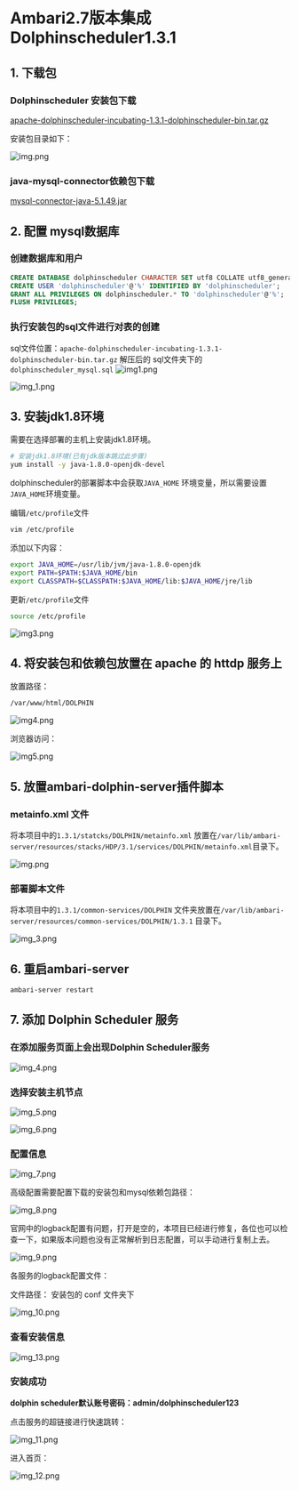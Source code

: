 # Ambari2.7版本集成Dolphinscheduler1.3.1

## 1. 下载包

### Dolphinscheduler 安装包下载

[apache-dolphinscheduler-incubating-1.3.1-dolphinscheduler-bin.tar.gz](https://archive.apache.org/dist/incubator/dolphinscheduler/1.3.1/apache-dolphinscheduler-incubating-1.3.1-dolphinscheduler-bin.tar.gz)

安装包目录如下：

![img.png](images%2Fimg.png)

### java-mysql-connector依赖包下载

[mysql-connector-java-5.1.49.jar](https://repo1.maven.org/maven2/mysql/mysql-connector-java/5.1.49/mysql-connector-java-5.1.49.jar)

## 2. 配置 mysql数据库

### 创建数据库和用户

```sql
CREATE DATABASE dolphinscheduler CHARACTER SET utf8 COLLATE utf8_general_ci;
CREATE USER 'dolphinscheduler'@'%' IDENTIFIED BY 'dolphinscheduler';
GRANT ALL PRIVILEGES ON dolphinscheduler.* TO 'dolphinscheduler'@'%';
FLUSH PRIVILEGES;
```

### 执行安装包的sql文件进行对表的创建

sql文件位置：`apache-dolphinscheduler-incubating-1.3.1-dolphinscheduler-bin.tar.gz` 解压后的 sql文件夹下的
`dolphinscheduler_mysql.sql`
![img1.png](images%2Fimg1.png)

![img_1.png](images%2Fimg_1.png)

## 3. 安装jdk1.8环境

需要在选择部署的主机上安装jdk1.8环境。

```bash
# 安装jdk1.8环境(已有jdk版本跳过此步骤)
yum install -y java-1.8.0-openjdk-devel
```

dolphinscheduler的部署脚本中会获取`JAVA_HOME` 环境变量，所以需要设置`JAVA_HOME`环境变量。

编辑`/etc/profile`文件

```bash
vim /etc/profile
```

添加以下内容：

```bash
export JAVA_HOME=/usr/lib/jvm/java-1.8.0-openjdk
export PATH=$PATH:$JAVA_HOME/bin
export CLASSPATH=$CLASSPATH:$JAVA_HOME/lib:$JAVA_HOME/jre/lib
```

更新`/etc/profile`文件

```bash
source /etc/profile
```

![img3.png](images%2Fimg3.png)

## 4. 将安装包和依赖包放置在 apache 的 httdp 服务上

放置路径：

```bash
/var/www/html/DOLPHIN
```

![img4.png](images%2Fimg4.png)

浏览器访问：

![img5.png](images%2Fimg5.png)

## 5. 放置ambari-dolphin-server插件脚本

### metainfo.xml 文件

将本项目中的`1.3.1/statcks/DOLPHIN/metainfo.xml` 放置在`/var/lib/ambari-server/resources/stacks/HDP/3.1/services/DOLPHIN/metainfo.xml`目录下。

![img.png](img.png)

### 部署脚本文件

将本项目中的`1.3.1/common-services/DOLPHIN` 文件夹放置在`/var/lib/ambari-server/resources/common-services/DOLPHIN/1.3.1` 目录下。

![img_3.png](images%2Fimg_3.png)

## 6. 重启ambari-server

```bash
ambari-server restart
```

## 7. 添加 Dolphin Scheduler 服务

### 在添加服务页面上会出现Dolphin Scheduler服务

![img_4.png](images%2Fimg_4.png)

### 选择安装主机节点

![img_5.png](images%2Fimg_5.png)

![img_6.png](images%2Fimg_6.png)

### 配置信息

![img_7.png](images%2Fimg_7.png)

高级配置需要配置下载的安装包和mysql依赖包路径：

![img_8.png](images%2Fimg_8.png)

官网中的logback配置有问题，打开是空的，本项目已经进行修复，各位也可以检查一下，如果版本问题也没有正常解析到日志配置，可以手动进行复制上去。

![img_9.png](images%2Fimg_9.png)

各服务的logback配置文件：

文件路径： 安装包的 conf 文件夹下

![img_10.png](images%2Fimg_10.png)

### 查看安装信息

![img_13.png](images%2Fimg_13.png)

### 安装成功

**dolphin scheduler默认账号密码：admin/dolphinscheduler123**

点击服务的超链接进行快速跳转：

![img_11.png](images%2Fimg_11.png)

进入首页：

![img_12.png](images%2Fimg_12.png)